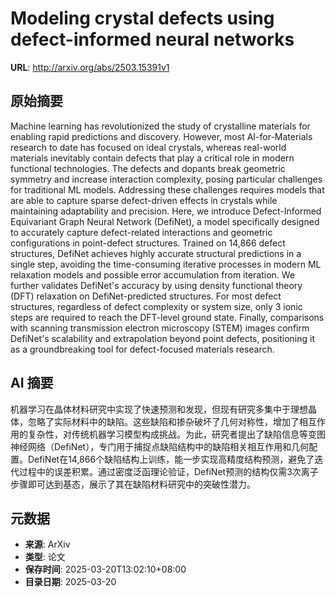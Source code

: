 # Modeling crystal defects using defect-informed neural networks

**URL**: http://arxiv.org/abs/2503.15391v1

## 原始摘要

Machine learning has revolutionized the study of crystalline materials for
enabling rapid predictions and discovery. However, most AI-for-Materials
research to date has focused on ideal crystals, whereas real-world materials
inevitably contain defects that play a critical role in modern functional
technologies. The defects and dopants break geometric symmetry and increase
interaction complexity, posing particular challenges for traditional ML models.
Addressing these challenges requires models that are able to capture sparse
defect-driven effects in crystals while maintaining adaptability and precision.
Here, we introduce Defect-Informed Equivariant Graph Neural Network (DefiNet),
a model specifically designed to accurately capture defect-related interactions
and geometric configurations in point-defect structures. Trained on 14,866
defect structures, DefiNet achieves highly accurate structural predictions in a
single step, avoiding the time-consuming iterative processes in modern ML
relaxation models and possible error accumulation from iteration. We further
validates DefiNet's accuracy by using density functional theory (DFT)
relaxation on DefiNet-predicted structures. For most defect structures,
regardless of defect complexity or system size, only 3 ionic steps are required
to reach the DFT-level ground state. Finally, comparisons with scanning
transmission electron microscopy (STEM) images confirm DefiNet's scalability
and extrapolation beyond point defects, positioning it as a groundbreaking tool
for defect-focused materials research.


## AI 摘要

机器学习在晶体材料研究中实现了快速预测和发现，但现有研究多集中于理想晶体，忽略了实际材料中的缺陷。这些缺陷和掺杂破坏了几何对称性，增加了相互作用的复杂性，对传统机器学习模型构成挑战。为此，研究者提出了缺陷信息等变图神经网络（DefiNet），专门用于捕捉点缺陷结构中的缺陷相关相互作用和几何配置。DefiNet在14,866个缺陷结构上训练，能一步实现高精度结构预测，避免了迭代过程中的误差积累。通过密度泛函理论验证，DefiNet预测的结构仅需3次离子步骤即可达到基态，展示了其在缺陷材料研究中的突破性潜力。

## 元数据

- **来源**: ArXiv
- **类型**: 论文
- **保存时间**: 2025-03-20T13:02:10+08:00
- **目录日期**: 2025-03-20
